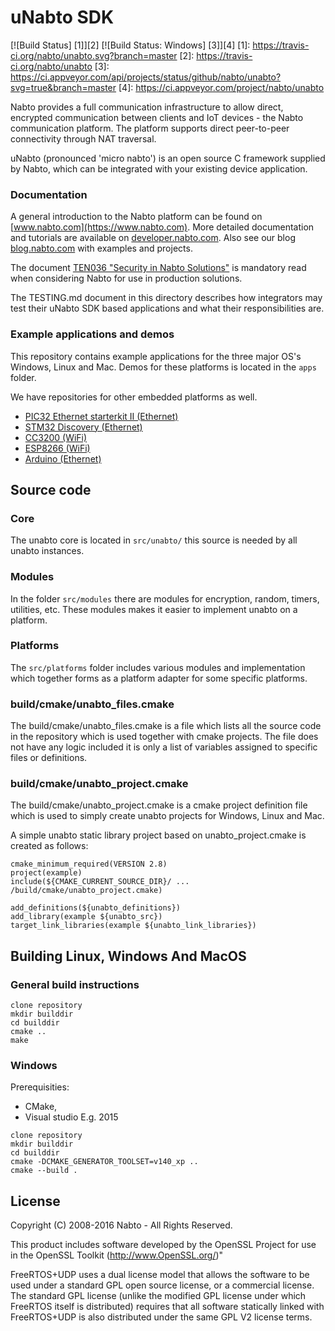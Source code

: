 # uNabto SDK 
[![Build Status] [1]][2]
[![Build Status: Windows] [3]][4]
[1]: https://travis-ci.org/nabto/unabto.svg?branch=master
[2]: https://travis-ci.org/nabto/unabto
[3]: https://ci.appveyor.com/api/projects/status/github/nabto/unabto?svg=true&branch=master
[4]: https://ci.appveyor.com/project/nabto/unabto

Nabto provides a full communication infrastructure to allow direct, encrypted communication between clients and IoT devices - the Nabto  communication platform. The platform supports direct peer-to-peer connectivity through NAT traversal.

uNabto (pronounced 'micro nabto') is an open source C framework supplied by Nabto, which can be integrated with your existing device application.

### Documentation

A general introduction to the Nabto platform can be found on [www.nabto.com](https://www.nabto.com). More detailed documentation and tutorials are available on [developer.nabto.com](https://developer.nabto.com). Also see our blog [blog.nabto.com](https://blog.nabto.com) with examples and projects.

The document [TEN036 "Security in Nabto Solutions"](https://www.nabto.com/downloads/docs/TEN036%20Security%20in%20Nabto%20Solutions.pdf) is mandatory read when considering Nabto for use in production solutions.

The TESTING.md document in this directory describes how integrators may test their uNabto SDK based applications and what their responsibilities are.

### Example applications and demos

This repository contains example applications for the three major OS's
Windows, Linux and Mac. Demos for these platforms is located in the
`apps` folder.

We have repositories for other embedded platforms as well.

  * [PIC32 Ethernet starterkit II (Ethernet)](https://github.com/nabto/unabto-pic32-sdk)
  * [STM32 Discovery (Ethernet)](https://github.com/nabto/unabto-stm32-sdk)
  * [CC3200 (WiFi)](https://github.com/nabto/unabto-cc3200)
  * [ESP8266 (WiFi)](https://github.com/nabto/unabto-esp8266-sdk)
  * [Arduino (Ethernet)](https://github.com/nabto/unabto-arduino-sdk)



## Source code

### Core 

The unabto core is located in `src/unabto/` this source is needed by
all unabto instances.

### Modules

In the folder `src/modules` there are modules
for encryption, random, timers, utilities, etc. These modules makes it
easier to implement unabto on a platform.

### Platforms

The `src/platforms` folder includes various modules and implementation
which together forms as a platform adapter for some specific
platforms.

### build/cmake/unabto_files.cmake

The build/cmake/unabto_files.cmake is a file which lists all the source code in the repository which is used together with cmake projects. The file does not have any logic included it is only a list of variables assigned to specific files or definitions.

### build/cmake/unabto_project.cmake

The build/cmake/unabto_project.cmake is a cmake project definition file which is used to simply create unabto projects for Windows, Linux and Mac.

A simple unabto static library project based on unabto_project.cmake
is created as follows:

```
cmake_minimum_required(VERSION 2.8)
project(example)
include(${CMAKE_CURRENT_SOURCE_DIR}/ ... /build/cmake/unabto_project.cmake)

add_definitions(${unabto_definitions})
add_library(example ${unabto_src})
target_link_libraries(example ${unabto_link_libraries})
```

## Building Linux, Windows And MacOS

### General build instructions

```
clone repository
mkdir builddir
cd builddir
cmake ..
make
```

### Windows

Prerequisities:
  * CMake,
  * Visual studio E.g. 2015

```
clone repository
mkdir builddir
cd builddir
cmake -DCMAKE_GENERATOR_TOOLSET=v140_xp ..
cmake --build .
```

## License

Copyright (C) 2008-2016 Nabto - All Rights Reserved.

This product includes software developed by the OpenSSL Project for use in the OpenSSL Toolkit (http://www.OpenSSL.org/)"

FreeRTOS+UDP uses a dual license model that allows the software to be used under a standard GPL open source license, or a commercial license. The standard GPL license (unlike the modified GPL license under which FreeRTOS itself is distributed) requires that all software statically linked with FreeRTOS+UDP is also distributed under the same GPL V2 license terms.  
